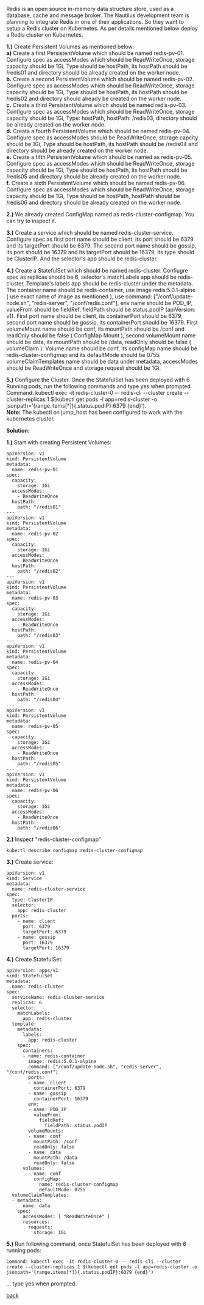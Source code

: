 Redis is an open source in-memory data structure store, used as a database, cache and message broker. The Nautilus development team is planning to integrate Redis in one of their applications. So they want to setup a Redis cluster on Kubernetes. As per details mentioned below deploy a Redis cluster on Kubernetes.  


**1.)** Create Persistent Volumes as mentioned below:  
**a)** Create a first PersistentVolume which should be named redis-pv-01. Configure spec as accessModes which should be ReadWriteOnce, storage capacity should be 1Gi, Type should be hostPath, its hostPath should be /redis01 and directory should be already created on the worker node.  
**b.** Create a second PersistentVolume which should be named redis-pv-02. Configure spec as accessModes which should be ReadWriteOnce, storage capacity should be 1Gi, Type should be hostPath, its hostPath should be /redis02 and directory should already be created on the worker node.  
**c.** Create a third PersistentVolume which should be named redis-pv-03. Configure spec as accessModes which should be ReadWriteOnce, storage capacity should be 1Gi, Type: hostPath, hostPath: /redis03, directory should be already created on the worker node.  
**d.** Creata a fourth PersistentVolume which should be named redis-pv-04. Configure spec as accessModes should be ReadWriteOnce, storage capcity should be 1Gi, Type should be hostPath, its hostPath should be /redis04 and directory should be already created on the worker node.  
**e.** Create a fifth PersistentVolume which should be named as redis-pv-05. Configure spec as accessModes which should be ReadWriteOnce, storage capacity should be 1Gi, Type should be hostPath, its hostPath should be /redis05 and directory should be already created on the worker node.  
**f.** Create a sixth PersistentVolume which should be named redis-pv-06. Configure spec as accessModes which should be ReadWriteOnce, storage capacity should be 1Gi, Type should be hostPath, hostPath should be /redis06 and directory should be already created on the worker node. 
 
**2.)** We already created ConfigMap named as redis-cluster-configmap. You can try to inspect it.  

**3.)** Create a service which should be named redis-cluster-service. Configure spec as first port name should be client, its port should be 6379 and its targetPort should be 6379. The second port name should be gossip, its port should be 16379 and its targetPort should be 16379, its type should be ClusterIP. And the selector's app should be redis-cluster.  

**4.)** Create a StatefulSet which should be named redis-cluster. Confiugre spec as replicas should be 6, selector's matchLabels app should be redis-cluster. Template's labels app should be redis-cluster under the metadata. The container name should be redis-container, use image redis:5.0.1-alpine ( use exact name of image as mentioned ), use command: ["/conf/update-node.sh", "redis-server", "/conf/redis.conf"], env name should be POD_IP, valueFrom should be fieldRef, fieldPath should be status.podIP (apiVersion: v1). First port name should be client, its containerPort should be 6379, second port name should be gossip, its containerPort should be 16379. First volumeMount name should be conf, its mountPath should be /conf and readOnly should be false ( ConfigMap Mount ), second volumeMount name should be data, its mountPath should be /data, readOnly should be false ( volumeClaim ). Volume name should be conf, its configMap name should be redis-cluster-configmap and its defaultMode should be 0755. volumeClaimTemplates name should be data under metadata, accessModes should be ReadWriteOnce and storage request should be 1Gi.  

**5.)** Configure the Cluster. Once the StatefulSet has been deployed with 6 Running pods, run the following commands and type yes when prompted. Command: kubectl exec -it redis-cluster-0 -- redis-cli --cluster create --cluster-replicas 1 $(kubectl get pods -l app=redis-cluster -o jsonpath='{range.items[*]}{.status.podIP}:6379 {end}').  
**Note:** The kubectl on jump_host has been configured to work with the kubernetes cluster.  

**Solution:**  

**1.)** Start with creating Persistent Volumes:  
```
apiVersion: v1
kind: PersistentVolume
metadata:
  name: redis-pv-01
spec:
  capacity:
    storage: 1Gi
  accessModes:
    - ReadWriteOnce
  hostPath:
    path: "/redis01"
---
apiVersion: v1
kind: PersistentVolume
metadata:
  name: redis-pv-02
spec:
  capacity:
    storage: 1Gi
  accessModes:
    - ReadWriteOnce
  hostPath:
    path: "/redis02"
---
apiVersion: v1
kind: PersistentVolume
metadata:
  name: redis-pv-03
spec:
  capacity:
    storage: 1Gi
  accessModes:
    - ReadWriteOnce
  hostPath:
    path: "/redis03"
---
apiVersion: v1
kind: PersistentVolume
metadata:
  name: redis-pv-04
spec:
  capacity:
    storage: 1Gi
  accessModes:
    - ReadWriteOnce
  hostPath:
    path: "/redis04"
---
apiVersion: v1
kind: PersistentVolume
metadata:
  name: redis-pv-05
spec:
  capacity:
    storage: 1Gi
  accessModes:
    - ReadWriteOnce
  hostPath:
    path: "/redis05"
---
apiVersion: v1
kind: PersistentVolume
metadata:
  name: redis-pv-06
spec:
  capacity:
    storage: 1Gi
  accessModes:
    - ReadWriteOnce
  hostPath:
    path: "/redis06"
```

**2.)** Inspect "redis-cluster-configmap"  
```
kubectl describe configmap redis-cluster-configmap
```  

**3.)** Create service:  
```
apiVersion: v1
kind: Service
metadata:
  name: redis-cluster-service
spec:
  type: ClusterIP
  selector:
    app: redis-cluster
  ports:
    - name: client
      port: 6379
      targetPort: 6379
    - name: gossip
      port: 16379
      targetPort: 16379
```  

**4.)** Create StatefulSet:  
```
apiVersion: apps/v1
kind: StatefulSet
metadata:
  name: redis-cluster
spec:
  serviceName: redis-cluster-service
  replicas: 6
  selector:
    matchLabels:
      app: redis-cluster
  template:
    metadata:
      labels:
        app: redis-cluster
    spec:
      containers:
      - name: redis-container
        image: redis:5.0.1-alpine
        command: ["/conf/update-node.sh", "redis-server", "/conf/redis.conf"]
        ports:
        - name: client
          containerPort: 6379
        - name: gossip
          containerPort: 16379
        env:
        - name: POD_IP
          valueFrom:
            fieldRef: 
              fieldPath: status.podIP
        volumeMounts:
        - name: conf
          mountPath: /conf
          readOnly: false
        - name: data
          mountPath: /data
          readOnly: false
      volumes:
        - name: conf
          configMap: 
            name: redis-cluster-configmap
            defaultMode: 0755     
  volumeClaimTemplates:
  - metadata:
      name: data
    spec:
      accessModes: [ "ReadWriteOnce" ]
      resources:
        requests:
          storage: 1Gi
```

**5.)** Run following command, once StatefulSet has been deployed with 6 running pods:  
```
Command: kubectl exec -it redis-cluster-0 -- redis-cli --cluster create --cluster-replicas 1 $(kubectl get pods -l app=redis-cluster -o jsonpath='{range.items[*]}{.status.podIP}:6379 {end}')
```
... type yes when prompted.  

[back](https://github.com/MederD/Kodekloud-Engineer-Tasks)  
